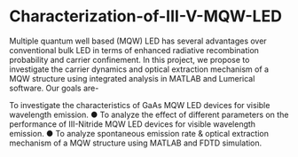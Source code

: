 # Characterization-of-III-V-MQW-LED

Multiple quantum well based (MQW) LED has several advantages over conventional bulk LED
in terms of enhanced radiative recombination probability and carrier confinement. In this project,
we propose to investigate the carrier dynamics and optical extraction mechanism of a MQW
structure using integrated analysis in MATLAB and Lumerical software. Our goals are-

To investigate the characteristics of GaAs MQW LED devices for visible wavelength
emission.
● To analyze the effect of different parameters on the performance of III-Nitride MQW LED
devices for visible wavelength emission.
● To analyze spontaneous emission rate & optical extraction mechanism of a MQW
structure using MATLAB and FDTD simulation.
